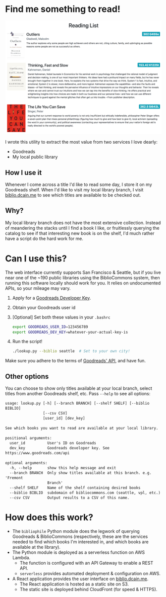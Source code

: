 # Find me something to read!
[![A list of titles available at my local library][reading-list-img]][biblio]

I wrote this utility to extract the most value from two services I love dearly:

- Goodreads
- My local public library

## How I use it
Whenever I come across a title I'd like to read some day, I store it on my
Goodreads shelf. When I'd like to visit my local library branch, I visit
[biblio.dcain.me][biblio] to see which titles are available to be checked out.

## Why?
My local library branch does not have the most extensive collection. Instead of
meandering the stacks until I find a book I like, or fruitlessly querying the
catalog to see if that interesting new book is on the shelf, I'd much rather
have a script do the hard work for me.

# Can I use this?
The web interface currently supports San Francisco & Seattle, but if you live
near one of the ~190 public libraries using the BiblioCommons system, then
running this software locally should work for you. It relies on undocumented
APIs, so your mileage may vary.

1. Apply for a [Goodreads Developer Key][goodreads-api].
2. Obtain your Goodreads user id
3. [Optional] Set both these values in your `.bashrc`

    ```sh
    export GOODREADS_USER_ID=123456789
    export GOODREADS_DEV_KEY=whatever-your-actual-key-is
    ```
4. Run the script!

    ```sh
    ./lookup.py --biblio seattle  # Set to your own city!
    ```

Make sure you adhere to the terms of [Goodreads' API][goodreads-api-terms], and
have fun.

## Other options
You can choose to show only titles available at your local branch, select titles
from another Goodreads shelf, etc. Pass `--help` to see all options:

```
usage: lookup.py [-h] [--branch BRANCH] [--shelf SHELF] [--biblio BIBLIO]
                 [--csv CSV]
                 [user_id] [dev_key]

See which books you want to read are available at your local library.

positional arguments:
  user_id          User's ID on Goodreads
  dev_key          Goodreads developer key. See https://www.goodreads.com/api

optional arguments:
  -h, --help       show this help message and exit
  --branch BRANCH  Only show titles available at this branch. e.g. 'Fremont
                   Branch'
  --shelf SHELF    Name of the shelf containing desired books
  --biblio BIBLIO  subdomain of bibliocommons.com (seattle, vpl, etc.)
  --csv CSV        Output results to a CSV of this name.
```

# How does this work?
- The `bibliophile` Python module does the legwork of querying Goodreads &
  BiblioCommons (respectively, these are the services needed to find which
  books I'm interested in, and which books are available at the library).
- The Python module is deployed as a serverless function on AWS Lambda.
    - The function is configured with an API Gateway to enable a REST API.
    - `serverless` provides automated deployment & configuration on AWS.
- A React application provides the user interface on [biblio.dcain.me][biblio].
    - The React application is hosted as a static site on S3.
    - The static site is deployed behind CloudFront (for speed & HTTPS).


[reading-list-img]: screenshots/reading_list.png
[goodreads-api]: https://www.goodreads.com/api
[goodreads-api-terms]: https://www.goodreads.com/api/terms
[biblio]: https://biblio.dcain.me
